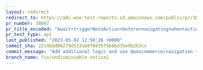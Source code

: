 ```yaml
---
layout: redirect
redirect_to: https://a8c-woo-test-reports.s3.amazonaws.com/public/pr/38047/api/index.html
pr_number: 38047
pr_title_encoded: "Await+triggerNoteAction+before+navigating+when+action+is+clicked"
pr_test_type: api
last_published: "2023-05-02 12:50:26 +0000"
commit_sha: 22c4bdd06279d533ab8f8935f9b8bd35e9b263cc
commit_message: "Add additional logic and use @woocommerce/navigation to navigate"
branch_name: fix/undismissable-notice2
---
```

